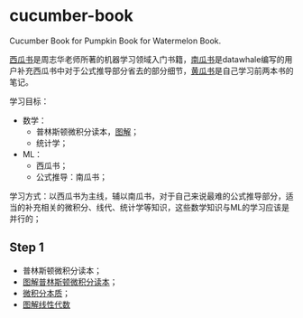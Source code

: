 # cucumber-book
Cucumber Book for Pumpkin Book for Watermelon Book.

[西瓜书](https://github.com/NemoHoHaloAi/something_I_should_remember/blob/master/ebook/%E6%9C%BA%E5%99%A8%E5%AD%A6%E4%B9%A0_%E5%91%A8%E5%BF%97%E5%8D%8E%E6%89%AB%E6%8F%8F%E7%89%88%E9%83%A8%E5%88%86%E5%BD%A9%E5%9B%BE.pdf)是周志华老师所著的机器学习领域入门书籍，[南瓜书](https://github.com/NemoHoHaloAi/pumpkin-book)是datawhale编写的用户补充西瓜书中对于公式推导部分省去的部分细节，[黄瓜书](https://github.com/NemoHoHaloAi/cucumber-book)是自己学习前两本书的笔记。

学习目标：
- 数学：
  - 普林斯顿微积分读本，[图解](https://zhuanlan.zhihu.com/p/31199228)；
  - 统计学；
- ML：
  - 西瓜书；
  - 公式推导：南瓜书；

学习方式：以西瓜书为主线，辅以南瓜书，对于自己来说最难的公式推导部分，适当的补充相关的微积分、线代、统计学等知识，这些数学知识与ML的学习应该是并行的；

## Step 1
- 普林斯顿微积分读本；
- [图解普林斯顿微积分读本](https://zhuanlan.zhihu.com/p/31199228)；
- [微积分本质](https://mp.weixin.qq.com/s?__biz=MzAxNzg3MTE3Ng==&amp;mid=2247486952&amp;idx=1&amp;sn=9656fafcae1aef172a8484e1ab369282&amp;chksm=9bdfb5cfaca83cd9a5a7aff58dc315b3118ed05efc664442cf9949499d8e4479a70de3442511&scene=21#wechat_redirect)；
- [图解线性代数](https://mp.weixin.qq.com/s?__biz=MzAxNzg3MTE3Ng==&mid=2247488295&idx=1&sn=9f83afda8442d877a3615b832401fb8b&chksm=9bdfab00aca822162f0c1014fcd6155dbcfa0565f664d7c04632e910e4ca5c3b7cbbcc9d3915&scene=21#wechat_redirect)
